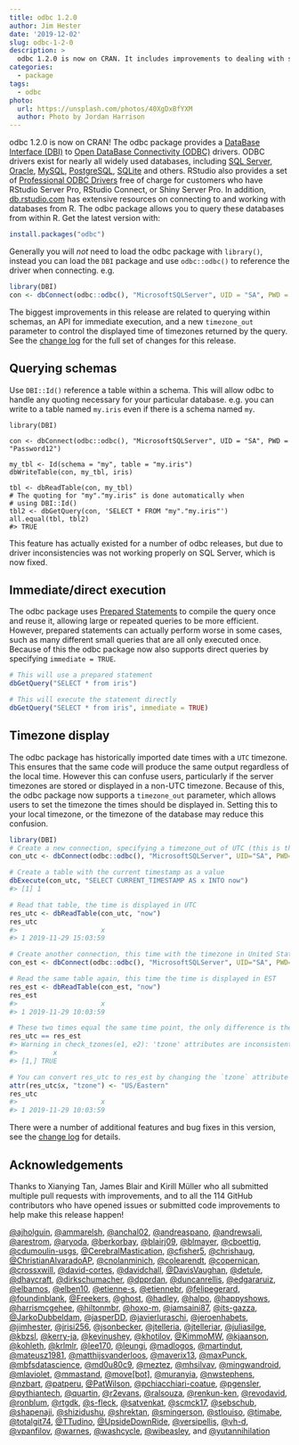 ```yaml
---
title: odbc 1.2.0
author: Jim Hester
date: '2019-12-02'
slug: odbc-1-2-0
description: >
  odbc 1.2.0 is now on CRAN. It includes improvements to dealing with schemas, an API for immediate execution, and a new parameter to control timezone outputs.
categories:
  - package
tags:
  - odbc
photo:
  url: https://unsplash.com/photos/40XgDxBfYXM
  author: Photo by Jordan Harrison
---
```


odbc 1.2.0 is now on CRAN! The odbc package provides a [DataBase Interface (DBI)](https://dbi.r-dbi.org/) to [Open DataBase Connectivity (ODBC)](https://en.wikipedia.org/wiki/Open_Database_Connectivity) drivers.
ODBC drivers exist for nearly all widely used databases, including [SQL Server](https://www.microsoft.com/en-us/sql-server/), [Oracle](https://www.oracle.com/database), [MySQL](https://www.mysql.com/), [PostgreSQL](https://www.postgresql.org/), [SQLite](https://sqlite.org/) and others.
RStudio also provides a set of [Professional ODBC Drivers](https://db.rstudio.com/rstudio/pro-drivers/) free of charge for customers who have RStudio Server Pro, RStudio Connect, or Shiny Server Pro.
In addition, [db.rstudio.com](https://db.rstudio.com/) has extensive resources on connecting to and working with databases from R.
The odbc package allows you to query these databases from within R.
Get the latest version with:

```r
install.packages("odbc")
```

Generally you will *not* need to load the odbc package with `library()`, instead you can load the `DBI` package and use `odbc::odbc()` to reference the driver when connecting. e.g.

```r
library(DBI)
con <- dbConnect(odbc::odbc(), "MicrosoftSQLServer", UID = "SA", PWD = "Password12")
```

The biggest improvements in this release are related to querying within schemas, an API for immediate execution, and a new `timezone_out` parameter to control the displayed time of timezones returned by the query.
See the [change log](https://cloud.r-project.org/web/packages/odbc/news/news.html) for the full set of changes for this release.

## Querying schemas

Use `DBI::Id()` reference a table within a schema.
This will allow odbc to handle any quoting necessary for your particular database. e.g. you can write to a table named `my.iris` even if there is a schema named `my`.

```{r, eval = FALSE}
library(DBI)

con <- dbConnect(odbc::odbc(), "MicrosoftSQLServer", UID = "SA", PWD = "Password12")

my_tbl <- Id(schema = "my", table = "my.iris")
dbWriteTable(con, my_tbl, iris)

tbl <- dbReadTable(con, my_tbl)
# The quoting for "my"."my.iris" is done automatically when 
# using DBI::Id()
tbl2 <- dbGetQuery(con, 'SELECT * FROM "my"."my.iris"')
all.equal(tbl, tbl2)
#> TRUE
```

This feature has actually existed for a number of odbc releases, but due to driver inconsistencies was not working properly on SQL Server, which is now fixed.

## Immediate/direct execution

The odbc package uses [Prepared Statements](https://en.wikipedia.org/wiki/Prepared_statement) to compile the query once and reuse it, allowing large or repeated queries to be more efficient.
However, prepared statements can actually perform worse in some cases, such as many different small queries that are all only executed once.
Because of this the odbc package now also supports direct queries by specifying `immediate = TRUE`.

```r
# This will use a prepared statement
dbGetQuery("SELECT * from iris")

# This will execute the statement directly
dbGetQuery("SELECT * from iris", immediate = TRUE)
```

## Timezone display

The odbc package has historically imported date times with a `UTC` timezone.
This ensures that the same code will produce the same output regardless of the local time.
However this can confuse users, particularly if the server timezones are stored or displayed in a non-UTC timezone.
Because of this, the odbc package now supports a `timezone_out` parameter, which allows users to set the timezone the times should be displayed in.
Setting this to your local timezone, or the timezone of the database may reduce this confusion.

``` r
library(DBI)
# Create a new connection, specifying a timezone_out of UTC (this is the default)
con_utc <- dbConnect(odbc::odbc(), "MicrosoftSQLServer", UID="SA", PWD="Password12", timezone_out = "UTC")

# Create a table with the current timestamp as a value
dbExecute(con_utc, "SELECT CURRENT_TIMESTAMP AS x INTO now")
#> [1] 1

# Read that table, the time is displayed in UTC
res_utc <- dbReadTable(con_utc, "now")
res_utc
#>                     x
#> 1 2019-11-29 15:03:59

# Create another connection, this time with the timezone in United States eastern time
con_est <- dbConnect(odbc::odbc(), "MicrosoftSQLServer", UID="SA", PWD="Password12", timezone_out = "US/Eastern")

# Read the same table again, this time the time is displayed in EST
res_est <- dbReadTable(con_est, "now")
res_est
#>                     x
#> 1 2019-11-29 10:03:59

# These two times equal the same time point, the only difference is the display
res_utc == res_est
#> Warning in check_tzones(e1, e2): 'tzone' attributes are inconsistent
#>         x
#> [1,] TRUE

# You can convert res_utc to res_est by changing the `tzone` attribute
attr(res_utc$x, "tzone") <- "US/Eastern"
res_utc
#>                     x
#> 1 2019-11-29 10:03:59
```

There were a number of additional features and bug fixes in this version, see the [change log](https://cloud.r-project.org/web/packages/odbc/news/news.html) for details.

## Acknowledgements

Thanks to Xianying Tan, James Blair and Kirill Müller who all submitted multiple pull requests with improvements, and to all the 114 GitHub contributors who have opened issues or submitted code improvements to help make this release happen!

 [&#x0040;ajholguin](https://github.com/ajholguin), [&#x0040;ammarelsh](https://github.com/ammarelsh), [&#x0040;anchal02](https://github.com/anchal02), [&#x0040;andreaspano](https://github.com/andreaspano), [&#x0040;andrewsali](https://github.com/andrewsali), [&#x0040;arestrom](https://github.com/arestrom), [&#x0040;aryoda](https://github.com/aryoda), [&#x0040;berkorbay](https://github.com/berkorbay), [&#x0040;blairj09](https://github.com/blairj09), [&#x0040;blmayer](https://github.com/blmayer), [&#x0040;cboettig](https://github.com/cboettig), [&#x0040;cdumoulin-usgs](https://github.com/cdumoulin-usgs), [&#x0040;CerebralMastication](https://github.com/CerebralMastication), [&#x0040;cfisher5](https://github.com/cfisher5), [&#x0040;chrishaug](https://github.com/chrishaug), [&#x0040;ChristianAlvaradoAP](https://github.com/ChristianAlvaradoAP), [&#x0040;cnolanminich](https://github.com/cnolanminich), [&#x0040;colearendt](https://github.com/colearendt), [&#x0040;copernican](https://github.com/copernican), [&#x0040;crossxwill](https://github.com/crossxwill), [&#x0040;david-cortes](https://github.com/david-cortes), [&#x0040;davidchall](https://github.com/davidchall), [&#x0040;DavisVaughan](https://github.com/DavisVaughan), [&#x0040;detule](https://github.com/detule), [&#x0040;dhaycraft](https://github.com/dhaycraft), [&#x0040;dirkschumacher](https://github.com/dirkschumacher), [&#x0040;dpprdan](https://github.com/dpprdan), [&#x0040;duncanrellis](https://github.com/duncanrellis), [&#x0040;edgararuiz](https://github.com/edgararuiz), [&#x0040;elbamos](https://github.com/elbamos), [&#x0040;elben10](https://github.com/elben10), [&#x0040;etienne-s](https://github.com/etienne-s), [&#x0040;etiennebr](https://github.com/etiennebr), [&#x0040;felipegerard](https://github.com/felipegerard), [&#x0040;foundinblank](https://github.com/foundinblank), [&#x0040;Freekers](https://github.com/Freekers), [&#x0040;ghost](https://github.com/ghost), [&#x0040;hadley](https://github.com/hadley), [&#x0040;halpo](https://github.com/halpo), [&#x0040;happyshows](https://github.com/happyshows), [&#x0040;harrismcgehee](https://github.com/harrismcgehee), [&#x0040;hiltonmbr](https://github.com/hiltonmbr), [&#x0040;hoxo-m](https://github.com/hoxo-m), [&#x0040;iamsaini87](https://github.com/iamsaini87), [&#x0040;its-gazza](https://github.com/its-gazza), [&#x0040;JarkoDubbeldam](https://github.com/JarkoDubbeldam), [&#x0040;jasperDD](https://github.com/jasperDD), [&#x0040;javierluraschi](https://github.com/javierluraschi), [&#x0040;jeroenhabets](https://github.com/jeroenhabets), [&#x0040;jimhester](https://github.com/jimhester), [&#x0040;jrisi256](https://github.com/jrisi256), [&#x0040;jsonbecker](https://github.com/jsonbecker), [&#x0040;jtelleria](https://github.com/jtelleria), [&#x0040;jtelleriar](https://github.com/jtelleriar), [&#x0040;juliasilge](https://github.com/juliasilge), [&#x0040;kbzsl](https://github.com/kbzsl), [&#x0040;kerry-ja](https://github.com/kerry-ja), [&#x0040;kevinushey](https://github.com/kevinushey), [&#x0040;khotilov](https://github.com/khotilov), [&#x0040;KimmoMW](https://github.com/KimmoMW), [&#x0040;kjaanson](https://github.com/kjaanson), [&#x0040;kohleth](https://github.com/kohleth), [&#x0040;krlmlr](https://github.com/krlmlr), [&#x0040;lee170](https://github.com/lee170), [&#x0040;leungi](https://github.com/leungi), [&#x0040;madlogos](https://github.com/madlogos), [&#x0040;martindut](https://github.com/martindut), [&#x0040;mateusz1981](https://github.com/mateusz1981), [&#x0040;matthijsvanderloos](https://github.com/matthijsvanderloos), [&#x0040;maverix13](https://github.com/maverix13), [&#x0040;maxPunck](https://github.com/maxPunck), [&#x0040;mbfsdatascience](https://github.com/mbfsdatascience), [&#x0040;md0u80c9](https://github.com/md0u80c9), [&#x0040;meztez](https://github.com/meztez), [&#x0040;mhsilvav](https://github.com/mhsilvav), [&#x0040;mingwandroid](https://github.com/mingwandroid), [&#x0040;mlaviolet](https://github.com/mlaviolet), [&#x0040;mmastand](https://github.com/mmastand), [&#x0040;move[bot]](https://github.com/move[bot]), [&#x0040;muranyia](https://github.com/muranyia), [&#x0040;nwstephens](https://github.com/nwstephens), [&#x0040;nzbart](https://github.com/nzbart), [&#x0040;patperu](https://github.com/patperu), [&#x0040;PatWilson](https://github.com/PatWilson), [&#x0040;pchiacchiari-coatue](https://github.com/pchiacchiari-coatue), [&#x0040;pgensler](https://github.com/pgensler), [&#x0040;pythiantech](https://github.com/pythiantech), [&#x0040;quartin](https://github.com/quartin), [&#x0040;r2evans](https://github.com/r2evans), [&#x0040;ralsouza](https://github.com/ralsouza), [&#x0040;renkun-ken](https://github.com/renkun-ken), [&#x0040;revodavid](https://github.com/revodavid), [&#x0040;ronblum](https://github.com/ronblum), [&#x0040;rtgdk](https://github.com/rtgdk), [&#x0040;s-fleck](https://github.com/s-fleck), [&#x0040;satvenkat](https://github.com/satvenkat), [&#x0040;scmck17](https://github.com/scmck17), [&#x0040;sebschub](https://github.com/sebschub), [&#x0040;shapenaji](https://github.com/shapenaji), [&#x0040;shizidushu](https://github.com/shizidushu), [&#x0040;shrektan](https://github.com/shrektan), [&#x0040;smingerson](https://github.com/smingerson), [&#x0040;stlouiso](https://github.com/stlouiso), [&#x0040;timabe](https://github.com/timabe), [&#x0040;totalgit74](https://github.com/totalgit74), [&#x0040;TTudino](https://github.com/TTudino), [&#x0040;UpsideDownRide](https://github.com/UpsideDownRide), [&#x0040;versipellis](https://github.com/versipellis), [&#x0040;vh-d](https://github.com/vh-d), [&#x0040;vpanfilov](https://github.com/vpanfilov), [&#x0040;warnes](https://github.com/warnes), [&#x0040;washcycle](https://github.com/washcycle), [&#x0040;wibeasley](https://github.com/wibeasley), and [&#x0040;yutannihilation](https://github.com/yutannihilation)
